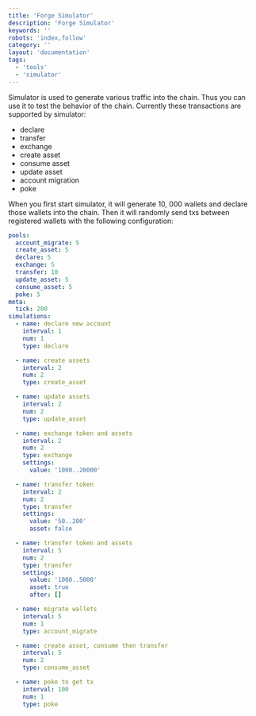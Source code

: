 ```yaml
---
title: 'Forge Simulator'
description: 'Forge Simulator'
keywords: ''
robots: 'index,follow'
category: ''
layout: 'documentation'
tags:
  - 'tools'
  - 'simulator'
---
```


Simulator is used to generate various traffic into the chain. Thus you can use it to test the behavior of the chain. Currently these transactions are supported by simulator:

- declare
- transfer
- exchange
- create asset
- consume asset
- update asset
- account migration
- poke

When you first start simulator, it will generate 10, 000 wallets and declare those wallets into the chain. Then it will randomly send txs between registered wallets with the following configuration:

```yaml
pools:
  account_migrate: 5
  create_asset: 5
  declare: 5
  exchange: 5
  transfer: 10
  update_asset: 5
  consume_asset: 5
  poke: 5
meta:
  tick: 200
simulations:
  - name: declare new account
    interval: 1
    num: 1
    type: declare

  - name: create assets
    interval: 2
    num: 2
    type: create_asset

  - name: update assets
    interval: 2
    num: 2
    type: update_asset

  - name: exchange token and assets
    interval: 2
    num: 2
    type: exchange
    settings:
      value: '1000..20000'

  - name: transfer token
    interval: 2
    num: 2
    type: transfer
    settings:
      value: '50..200'
      asset: false

  - name: transfer token and assets
    interval: 5
    num: 2
    type: transfer
    settings:
      value: '1000..5000'
      asset: true
      after: []

  - name: migrate wallets
    interval: 5
    num: 1
    type: account_migrate

  - name: create asset, consume then transfer
    interval: 5
    num: 2
    type: consume_asset

  - name: poke to get tx
    interval: 100
    num: 1
    type: poke
```
